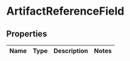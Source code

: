 

# ArtifactReferenceField

## Properties

Name | Type | Description | Notes
------------ | ------------- | ------------- | -------------



